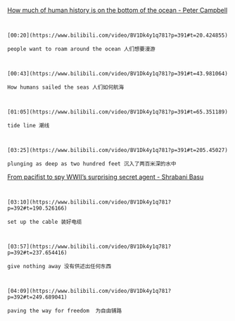[How much of human history is on the bottom of the ocean - Peter Campbell](https://www.bilibili.com/video/BV1Dk4y1q781?p=391)

```ad-note


[00:20](https://www.bilibili.com/video/BV1Dk4y1q781?p=391#t=20.424855)

people want to roam around the ocean 人们想要漫游

```

```ad-note


[00:43](https://www.bilibili.com/video/BV1Dk4y1q781?p=391#t=43.981064)

How humans sailed the seas 人们如何航海

```
```ad-note


[01:05](https://www.bilibili.com/video/BV1Dk4y1q781?p=391#t=65.351189)

tide line 潮线

```

```ad-note


[03:25](https://www.bilibili.com/video/BV1Dk4y1q781?p=391#t=205.45027)

plunging as deep as two hundred feet 沉入了两百米深的水中

```

[From pacifist to spy WWII’s surprising secret agent - Shrabani Basu](https://www.bilibili.com/video/BV1Dk4y1q781?p=392)


```ad-note


[03:10](https://www.bilibili.com/video/BV1Dk4y1q781?p=392#t=190.526166)

set up the cable 装好电缆

```
```ad-note


[03:57](https://www.bilibili.com/video/BV1Dk4y1q781?p=392#t=237.654416)

give nothing away 没有供述出任何东西

```

```ad-note


[04:09](https://www.bilibili.com/video/BV1Dk4y1q781?p=392#t=249.689041)

paving the way for freedom  为自由铺路

```